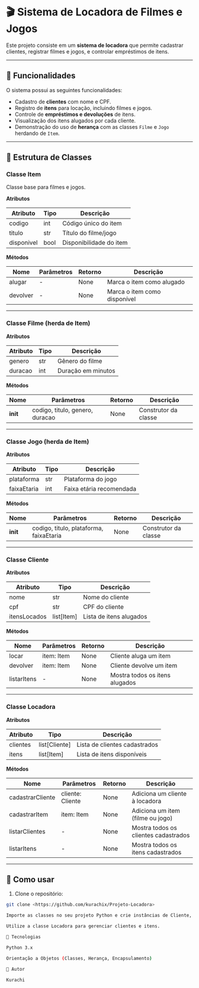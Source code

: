 # 🎬 Sistema de Locadora de Filmes e Jogos

Este projeto consiste em um **sistema de locadora** que permite cadastrar clientes, registrar filmes e jogos, e controlar empréstimos de itens.

---

## 📌 Funcionalidades

O sistema possui as seguintes funcionalidades:

- Cadastro de **clientes** com nome e CPF.
- Registro de **itens** para locação, incluindo filmes e jogos.
- Controle de **empréstimos e devoluções** de itens.
- Visualização dos itens alugados por cada cliente.
- Demonstração do uso de **herança** com as classes `Filme` e `Jogo` herdando de `Item`.

---

## 📌 Estrutura de Classes

### **Classe Item**
Classe base para filmes e jogos.

**Atributos**

| Atributo    | Tipo  | Descrição                  |
|------------|-------|----------------------------|
| codigo     | int   | Código único do item       |
| titulo     | str   | Título do filme/jogo       |
| disponivel | bool  | Disponibilidade do item    |

**Métodos**

| Nome     | Parâmetros | Retorno | Descrição                       |
|----------|------------|---------|---------------------------------|
| alugar   | -          | None    | Marca o item como alugado       |
| devolver | -          | None    | Marca o item como disponível    |

---

### **Classe Filme** (herda de Item)

**Atributos**

| Atributo | Tipo | Descrição           |
|----------|------|-------------------|
| genero   | str  | Gênero do filme     |
| duracao  | int  | Duração em minutos  |

**Métodos**

| Nome   | Parâmetros                | Retorno | Descrição               |
|--------|---------------------------|---------|-------------------------|
| __init__ | codigo, titulo, genero, duracao | None    | Construtor da classe    |

---

### **Classe Jogo** (herda de Item)

**Atributos**

| Atributo    | Tipo | Descrição                   |
|-------------|------|----------------------------|
| plataforma  | str  | Plataforma do jogo          |
| faixaEtaria | int  | Faixa etária recomendada    |

**Métodos**

| Nome   | Parâmetros                       | Retorno | Descrição               |
|--------|----------------------------------|---------|-------------------------|
| __init__ | codigo, titulo, plataforma, faixaEtaria | None    | Construtor da classe    |

---

### **Classe Cliente**

**Atributos**

| Atributo     | Tipo          | Descrição                         |
|-------------|---------------|-----------------------------------|
| nome        | str           | Nome do cliente                  |
| cpf         | str           | CPF do cliente                   |
| itensLocados| list[Item]    | Lista de itens alugados          |

**Métodos**

| Nome        | Parâmetros | Retorno | Descrição                     |
|------------|------------|---------|--------------------------------|
| locar      | item: Item | None    | Cliente aluga um item         |
| devolver   | item: Item | None    | Cliente devolve um item       |
| listarItens| -          | None    | Mostra todos os itens alugados|

---

### **Classe Locadora**

**Atributos**

| Atributo | Tipo         | Descrição                      |
|----------|--------------|--------------------------------|
| clientes | list[Cliente]| Lista de clientes cadastrados  |
| itens    | list[Item]   | Lista de itens disponíveis     |

**Métodos**

| Nome             | Parâmetros          | Retorno | Descrição                                |
|-----------------|-------------------|---------|------------------------------------------|
| cadastrarCliente | cliente: Cliente  | None    | Adiciona um cliente à locadora           |
| cadastrarItem    | item: Item        | None    | Adiciona um item (filme ou jogo)        |
| listarClientes   | -                 | None    | Mostra todos os clientes cadastrados     |
| listarItens      | -                 | None    | Mostra todos os itens cadastrados        |

---

## 📌 Como usar

1. Clone o repositório:
```bash
git clone <https://github.com/kurachix/Projeto-Locadora>

Importe as classes no seu projeto Python e crie instâncias de Cliente, Filme e Jogo.

Utilize a classe Locadora para gerenciar clientes e itens.

📌 Tecnologias

Python 3.x

Orientação a Objetos (Classes, Herança, Encapsulamento)

📌 Autor

Kurachi
